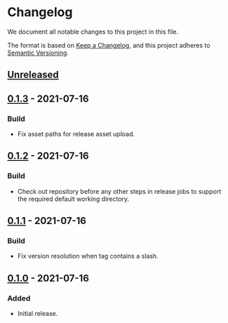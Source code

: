 # Changelog

We document all notable changes to this project in this file.

The format is based on [Keep a Changelog](https://keepachangelog.com/en/1.0.0/), and this project adheres to [Semantic Versioning](https://semver.org/spec/v2.0.0.html).

## [Unreleased]

## [0.1.3] - 2021-07-16

### Build

* Fix asset paths for release asset upload.

## [0.1.2] - 2021-07-16

### Build

* Check out repository before any other steps in release jobs to support the required default working directory.

## [0.1.1] - 2021-07-16

### Build

* Fix version resolution when tag contains a slash.

## [0.1.0] - 2021-07-16

### Added

* Initial release.

[Unreleased]: https://github.com/puppetlabs/relay-services/compare/relay-node-tainter/v0.1.3...HEAD
[0.1.3]: https://github.com/puppetlabs/relay-services/compare/relay-node-tainter/v0.1.2...relay-node-tainter/v0.1.3
[0.1.2]: https://github.com/puppetlabs/relay-services/compare/relay-node-tainter/v0.1.1...relay-node-tainter/v0.1.2
[0.1.1]: https://github.com/puppetlabs/relay-services/compare/relay-node-tainter/v0.1.0...relay-node-tainter/v0.1.1
[0.1.0]: https://github.com/puppetlabs/relay-services/compare/55b45072e8ddf5622fda3c923da548d0f148b1e8...relay-node-tainter/v0.1.0
